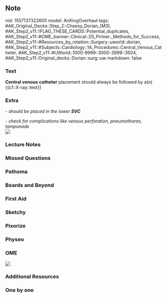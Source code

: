 ## Note
nid: 1557137322605
model: AnKingOverhaul
tags: #AK_Original_Decks::Step_2::Cheesy_Dorian_(M3), #AK_Step2_v11::!FLAG_THESE_CARDS::Potential_duplicates, #AK_Step2_v11::#OME_banner::Clinical::20_Primer:_Methods_for_Success, #AK_Step2_v11::#Resources_by_rotation::Surgery::uworld::dorian, #AK_Step2_v11::#Subjects::Cardiology::14_Procedures::Central_Venous_Catheter, #AK_Step2_v11::#UWorld::1000-9999::3000-3999::3504, #AK_Step2_v11::Original_decks::Dorian::surg::uw
markdown: false

### Text
<b>Central venous catheter</b> placement should always be followed
by a(n) {{c1::X-ray::test}}

### Extra
<i>- should be placed in the lower <b>SVC</b></i>
<div>
  <i>- check for complications like venous perforation,
  pneumothorax, tamponade</i>
  <div>
    <div>
      <i><img src=
      "Blausen_0181_Catheter_CentralVenousAccessDevice_NonTunneled.png"></i>
    </div>
  </div>
</div>

### Lecture Notes


### Missed Questions


### Pathoma


### Boards and Beyond


### First Aid


### Sketchy


### Pixorize


### Physeo


### OME
<div class="ome-widget">
  <a href="https://onlinemeded.org/spa/surgery?ref=anki"><img src=
  "_OME_AnkiFlashcards_Topic_2.png"></a>
</div>

### Additional Resources


### One by one

